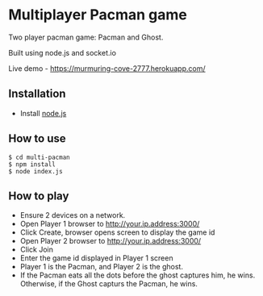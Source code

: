 # Multiplayer Pacman game

Two player pacman game: Pacman and Ghost.

Built using node.js and socket.io

Live demo - https://murmuring-cove-2777.herokuapp.com/

## Installation

- Install [node.js](https://nodejs.org/)

## How to use

```
$ cd multi-pacman
$ npm install
$ node index.js
```

## How to play

- Ensure 2 devices on a network.
- Open Player 1 browser to http://your.ip.address:3000/
- Click Create, browser opens screen to display the game id
- Open Player 2 browser to http://your.ip.address:3000/
- Click Join
- Enter the game id displayed in Player 1 screen
- Player 1 is the Pacman, and Player 2 is the ghost.
- If the Pacman eats all the dots before the ghost captures him, he wins. Otherwise, if the Ghost capturs the Pacman, he wins.
